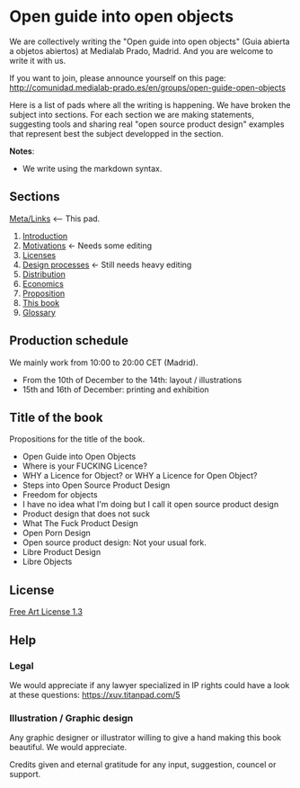 Open guide into open objects
=====================

We are collectively writing the "Open guide into open objects" (Guia abierta a objetos abiertos) at Medialab Prado, Madrid. And you are welcome to write it with us.

If you want to join, please announce yourself on this page:
http://comunidad.medialab-prado.es/en/groups/open-guide-open-objects

Here is a list of pads where all the writing is happening. We have broken the subject into sections. For each section we are making statements, suggesting tools and sharing real "open source product design" examples that represent best the subject developped in the section.

**Notes**: 
 - We write using the markdown syntax.

Sections
-------------

[Meta/Links]( https://mathieugabiot.titanpad.com/39 ) <-- This pad.

1. [Introduction]( https://xuv.titanpad.com/2 )
2. [Motivations]( https://mathieugabiot.titanpad.com/32 ) <- Needs some editing
3. [Licenses]( https://mathieugabiot.titanpad.com/31 )
4. [Design processes]( https://mathieugabiot.titanpad.com/35 )  <- Still needs heavy editing
5. [Distribution]( https://mathieugabiot.titanpad.com/33 )
6. [Economics]( https://mathieugabiot.titanpad.com/34 )
7. [Proposition]( https://mathieugabiot.titanpad.com/30 )
8. [This book]( https://xuv.titanpad.com/3 )
9. [Glossary]( https://xuv.titanpad.com/1 )


Production schedule
-----------------------------

We mainly work from 10:00 to 20:00 CET (Madrid).

 - From the 10th of December to the 14th: layout / illustrations
 - 15th and 16th of December: printing and exhibition

Title of the book
-----------------------
Propositions for the title of the book.

- Open Guide into Open Objects
- Where is your FUCKING Licence?
- WHY a Licence for Object? or WHY a Licence for Open Object?
- Steps into Open Source Product Design
- Freedom for objects
- I have no idea what I'm doing but I call it open source product design
- Product design that does not suck
- What The Fuck Product Design
- Open Porn Design
- Open source product design: Not your usual fork.
- Libre Product Design
- Libre Objects


License
-----------
[Free Art License 1.3](http://artlibre.org/licence/lal/en/ )

Help
------

### Legal
We would appreciate if any lawyer specialized in IP rights could have a look at these questions: https://xuv.titanpad.com/5 

### Illustration / Graphic design
Any graphic designer or illustrator willing to give a hand making this book beautiful. We would appreciate.

Credits given and eternal gratitude for any input, suggestion, councel or support.

